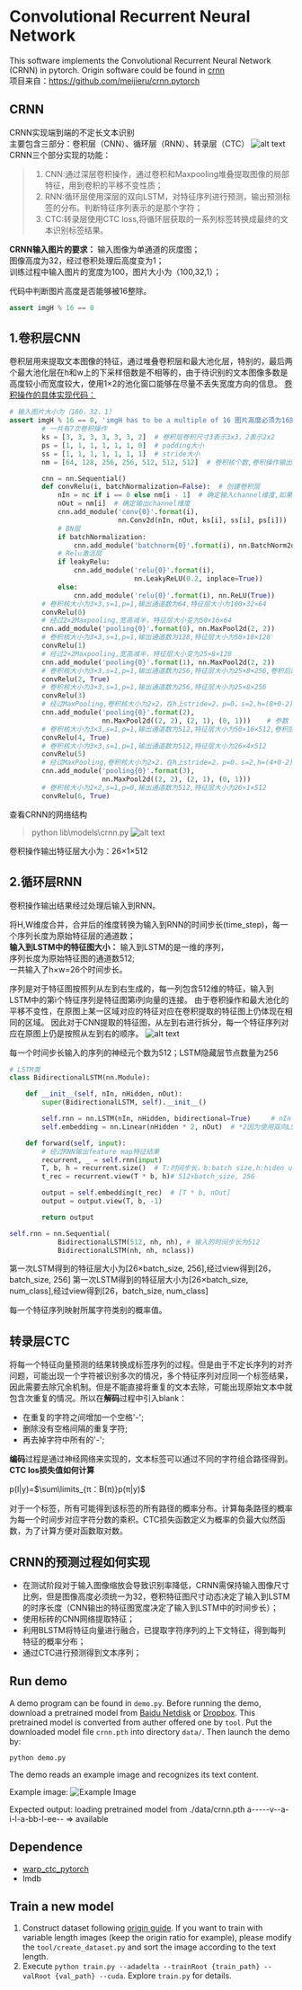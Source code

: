 Convolutional Recurrent Neural Network
======================================

This software implements the Convolutional Recurrent Neural Network (CRNN) in pytorch.
Origin software could be found in [crnn](https://github.com/bgshih/crnn)<br>
项目来自：https://github.com/meijieru/crnn.pytorch

## CRNN
CRNN实现端到端的不定长文本识别<br>
主要包含三部分：卷积层（CNN）、循环层（RNN）、转录层（CTC）
![alt text](image.png)
CRNN三个部分实现的功能：
> 1. CNN:通过深层卷积操作，通过卷积和Maxpooling堆叠提取图像的局部特征，用到卷积的平移不变性质；
> 2. RNN:循环层使用深层的双向LSTM，对特征序列进行预测，输出预测标签的分布。判断特征序列表示的是那个字符；
> 3. CTC:转录层使用CTC loss,将循环层获取的一系列标签转换成最终的文本识别标签结果。

**CRNN输入图片的要求：**
输入图像为单通道的灰度图；<br>
图像高度为32，经过卷积处理后高度变为1；<br>
训练过程中输入图片的宽度为100，图片大小为（100,32,1）；<br>

代码中判断图片高度是否能够被16整除。
```python
assert imgH % 16 == 0
```

## 1.卷积层CNN
卷积层用来提取文本图像的特征，通过堆叠卷积层和最大池化层，特别的，最后两个最大池化层在h和w上的下采样倍数是不相等的，由于待识别的文本图像多数是高度较小而宽度较大，使用1×2的池化窗口能够在尽量不丢失宽度方向的信息。
[卷积操作的具体实现代码：](.\lib\models\crnn.py)
```python
# 输入图片大小为（160，32，1）
assert imgH % 16 == 0, 'imgH has to be a multiple of 16 图片高度必须为16的倍数'
		# 一共有7次卷积操作
        ks = [3, 3, 3, 3, 3, 3, 2]  # 卷积层卷积尺寸3表示3x3，2表示2x2
        ps = [1, 1, 1, 1, 1, 1, 0]  # padding大小
        ss = [1, 1, 1, 1, 1, 1, 1]  # stride大小
        nm = [64, 128, 256, 256, 512, 512, 512]  # 卷积核个数,卷积操作输出特征层的通道数

        cnn = nn.Sequential()
        def convRelu(i, batchNormalization=False):  # 创建卷积层
            nIn = nc if i == 0 else nm[i - 1]  # 确定输入channel维度,如果是第一层网络，输入通道数为图片通道数，输入特征层的通道数为上一个特征层的输出通道数
            nOut = nm[i]  # 确定输出channel维度
            cnn.add_module('conv{0}'.format(i),
                           nn.Conv2d(nIn, nOut, ks[i], ss[i], ps[i]))  # 添加卷积层
            # BN层
            if batchNormalization:
                cnn.add_module('batchnorm{0}'.format(i), nn.BatchNorm2d(nOut))
            # Relu激活层
            if leakyRelu:
                cnn.add_module('relu{0}'.format(i),
                               nn.LeakyReLU(0.2, inplace=True))
            else:
                cnn.add_module('relu{0}'.format(i), nn.ReLU(True))
        # 卷积核大小为3×3,s=1,p=1,输出通道数为64,特征层大小为100×32×64
        convRelu(0)
        # 经过2×2Maxpooling,宽高减半，特征层大小变为50×16×64
        cnn.add_module('pooling{0}'.format(0), nn.MaxPool2d(2, 2))
        # 卷积核大小为3×3,s=1,p=1,输出通道数为128,特征层大小为50×16×128
        convRelu(1)
        # 经过2×2Maxpooling,宽高减半，特征层大小变为25×8×128
        cnn.add_module('pooling{0}'.format(1), nn.MaxPool2d(2, 2))
        # 卷积核大小为3×3,s=1,p=1,输出通道数为256,特征层大小为25×8×256,卷积后面接BatchNormalization
        convRelu(2, True)
        # 卷积核大小为3×3,s=1,p=1,输出通道数为256,特征层大小为25×8×256
        convRelu(3)
        # 经过MaxPooling,卷积核大小为2×2，在h上stride=2，p=0，s=2,h=(8+0-2)//2+1=4,w上的stride=1,p=1,s=1,w=(25+2-2)//1+1=26通道数不变，26×4×256
        cnn.add_module('pooling{0}'.format(2),
                       nn.MaxPool2d((2, 2), (2, 1), (0, 1)))    # 参数 (h, w)
        # 卷积核大小为3×3,s=1,p=1,输出通道数为512,特征层大小为50×16×512,卷积后面接BatchNormalization
        convRelu(4, True)
        # 卷积核大小为3×3,s=1,p=1,输出通道数为512,特征层大小为26×4×512
        convRelu(5)
        # 经过MaxPooling,卷积核大小为2×2，在h上stride=2，p=0，s=2,h=(4+0-2)//2+1=2,w上的stride=1,p=1,s=1,w=(26+2-2)//1+1=27通道数不变，27×2×512
        cnn.add_module('pooling{0}'.format(3),
                       nn.MaxPool2d((2, 2), (2, 1), (0, 1)))
        # 卷积核大小为2×2,s=1,p=0,输出通道数为512,特征层大小为26×1×512
        convRelu(6, True)
```
查看CRNN的网络结构<br>
> python lib\models\crnn.py
![alt text](image-1.png)


卷积操作输出特征层大小为：26×1×512

## 2.循环层RNN
卷积操作输出结果经过处理后输入到RNN。<br>

将H,W维度合并，合并后的维度转换为输入到RNN的时间步长(time_step)，每一个序列长度为原始特征层的通道数；<br>
**输入到LSTM中的特征图大小：**
输入到LSTM的是一维的序列，<br>序列长度为原始特征图的通道数512;<br>
一共输入了h×w=26个时间步长。

序列是对于特征图按照列从左到右生成的，每一列包含512维的特征，输入到LSTM中的第i个特征序列是特征图第i列向量的连接。
由于卷积操作和最大池化的平移不变性，在原图上某一区域对应的特征对应在卷积提取的特征图上仍体现在相同的区域。
因此对于CNN提取的特征图，从左到右进行拆分，每一个特征序列对应在原图上仍是按照从左到右的顺序。
![alt text](image-2.png)

每一个时间步长输入的序列的神经元个数为512；LSTM隐藏层节点数量为256

```python
# LSTM类
class BidirectionalLSTM(nn.Module):

    def __init__(self, nIn, nHidden, nOut):
        super(BidirectionalLSTM, self).__init__()

        self.rnn = nn.LSTM(nIn, nHidden, bidirectional=True)     # nIn：输入神经元个数
        self.embedding = nn.Linear(nHidden * 2, nOut)  # *2因为使用双向LSTM，两个方向隐层单元拼在一起

    def forward(self, input):
        # 经过RNN输出feature map特征结果
        recurrent, _ = self.rnn(input)
        T, b, h = recurrent.size()  # T:时间步长，b:batch size,h:hiden unit
        t_rec = recurrent.view(T * b, h)# 512×batch_size, 256

        output = self.embedding(t_rec)  # [T * b, nOut]
        output = output.view(T, b, -1)

        return output
```
```python
self.rnn = nn.Sequential(
            BidirectionalLSTM(512, nh, nh), # 输入的时间步长为512
            BidirectionalLSTM(nh, nh, nclass))
```

第一次LSTM得到的特征层大小为[26×batch_size, 256],经过view得到[26，batch_size, 256]
第一次LSTM得到的特征层大小为[26×batch_size, num_class],经过view得到[26，batch_size, num_class]

每一个特征序列映射所属字符类别的概率值。

## 转录层CTC
将每一个特征向量预测的结果转换成标签序列的过程。但是由于不定长序列的对齐问题，可能出现一个字符被识别多次的情况，多个特征序列对应同一个标签结果，因此需要去除冗余机制。但是不能直接将重复的文本去除，可能出现原始文本中就包含次重复的情况。所以在**解码**过程中引入blank：

- 在重复的字符之间增加一个空格'-';
- 删除没有空格间隔的重复字符;
- 再去掉字符中所有的'-';

**编码**过程是通过神经网络来实现的，文本标签可以通过不同的字符组合路径得到。
**CTC los损失值如何计算**

p(l|y)=$\sum\limits_{π：B(π)}p(π|y)$

对于一个标签，所有可能得到该标签的所有路径的概率分布。计算每条路径的概率为每一个时间步对应字符分数的乘积。CTC损失函数定义为概率的负最大似然函数，为了计算方便对函数取对数。

## CRNN的预测过程如何实现
- 在测试阶段对于输入图像缩放会导致识别率降低，CRNN需保持输入图像尺寸比例，但是图像高度必须统一为32，卷积特征图尺寸动态决定了输入到LSTM的时序长度（CNN输出的特征图宽度决定了输入到LSTM中的时间步长）；
- 使用标砖的CNN网络提取特征；
- 利用BLSTM将特征向量进行融合，已提取字符序列的上下文特征，得到每列特征的概率分布；
- 通过CTC进行预测得到文本序列；

Run demo
--------
A demo program can be found in ``demo.py``. Before running the demo, download a pretrained model
from [Baidu Netdisk](https://pan.baidu.com/s/1pLbeCND) or [Dropbox](https://www.dropbox.com/s/dboqjk20qjkpta3/crnn.pth?dl=0). 
This pretrained model is converted from auther offered one by ``tool``.
Put the downloaded model file ``crnn.pth`` into directory ``data/``. Then launch the demo by:

    python demo.py

The demo reads an example image and recognizes its text content.

Example image:
![Example Image](./data/demo.png)

Expected output:
    loading pretrained model from ./data/crnn.pth
    a-----v--a-i-l-a-bb-l-ee-- => available

Dependence
----------
* [warp_ctc_pytorch](https://github.com/SeanNaren/warp-ctc/tree/pytorch_bindings/pytorch_binding)
* lmdb

Train a new model
-----------------
1. Construct dataset following [origin guide](https://github.com/bgshih/crnn#train-a-new-model). If you want to train with variable length images (keep the origin ratio for example), please modify the `tool/create_dataset.py` and sort the image according to the text length.
2. Execute ``python train.py --adadelta --trainRoot {train_path} --valRoot {val_path} --cuda``. Explore ``train.py`` for details.
